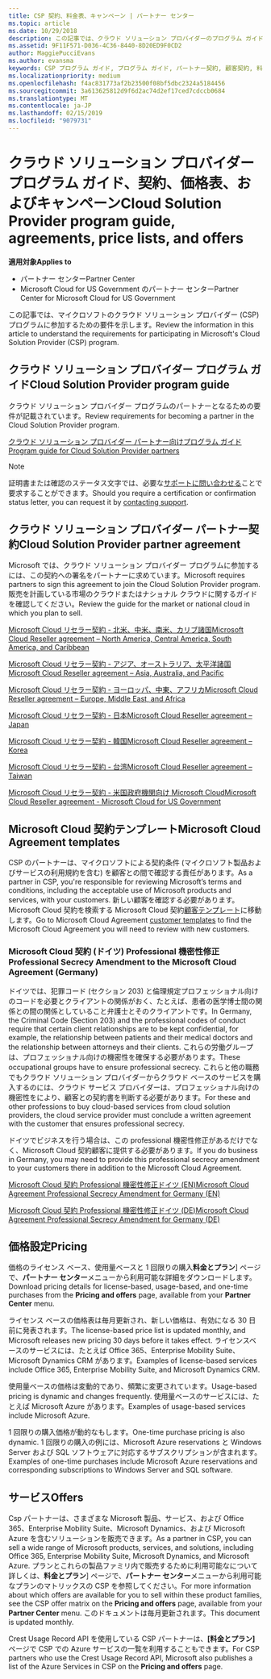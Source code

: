 ```yaml
---
title: CSP 契約、料金表、キャンペーン | パートナー センター
ms.topic: article
ms.date: 10/29/2018
description: この記事では、クラウド ソリューション プロバイダーのプログラム ガイド、パートナー契約、顧客契約、料金表、提供できる製品とサービスへのリンクを示します。
ms.assetid: 9F11F571-D036-4C36-8440-8D20ED9F0CD2
author: MaggiePucciEvans
ms.author: evansma
keywords: CSP プログラム ガイド, プログラム ガイド, パートナー契約, 顧客契約, 料金表, キャンペーン
ms.localizationpriority: medium
ms.openlocfilehash: f4ac831773af2b23500f08bf5dbc2324a5184456
ms.sourcegitcommit: 3a613625812d9f6d2ac74d2ef17ced7cdccb0684
ms.translationtype: MT
ms.contentlocale: ja-JP
ms.lasthandoff: 02/15/2019
ms.locfileid: "9079731"
---
```

# <a name="cloud-solution-provider-program-guide-agreements-price-lists-and-offers"></a><span data-ttu-id="4146a-104">クラウド ソリューション プロバイダー プログラム ガイド、契約、価格表、およびキャンペーン</span><span class="sxs-lookup"><span data-stu-id="4146a-104">Cloud Solution Provider program guide, agreements, price lists, and offers</span></span>

**<span data-ttu-id="4146a-105">適用対象</span><span class="sxs-lookup"><span data-stu-id="4146a-105">Applies to</span></span>**

-  <span data-ttu-id="4146a-106">パートナー センター</span><span class="sxs-lookup"><span data-stu-id="4146a-106">Partner Center</span></span>
-  <span data-ttu-id="4146a-107">Microsoft Cloud for US Government のパートナー センター</span><span class="sxs-lookup"><span data-stu-id="4146a-107">Partner Center for Microsoft Cloud for US Government</span></span>


<span data-ttu-id="4146a-108">この記事では、マイクロソフトのクラウド ソリューション プロバイダー (CSP) プログラムに参加するための要件を示します。</span><span class="sxs-lookup"><span data-stu-id="4146a-108">Review the information in this article to understand the requirements for participating in Microsoft's Cloud Solution Provider (CSP) program.</span></span> 

## <a name="cloud-solution-provider-program-guide"></a><span data-ttu-id="4146a-109">クラウド ソリューション プロバイダー プログラム ガイド</span><span class="sxs-lookup"><span data-stu-id="4146a-109">Cloud Solution Provider program guide</span></span>


<span data-ttu-id="4146a-110">クラウド ソリューション プロバイダー プログラムのパートナーとなるための要件が記載されています。</span><span class="sxs-lookup"><span data-stu-id="4146a-110">Review requirements for becoming a partner in the Cloud Solution Provider program.</span></span>

[<span data-ttu-id="4146a-111">クラウド ソリューション プロバイダー パートナー向けプログラム ガイド</span><span class="sxs-lookup"><span data-stu-id="4146a-111">Program guide for Cloud Solution Provider partners</span></span>](http://go.microsoft.com/fwlink/p/?LinkId=617100)

>[!Note]
><span data-ttu-id="4146a-112">証明書または確認のステータス文字では、必要な[サポートに問い合わせる](https://partner.microsoft.com/pcv/servicerequests/create)ことで要求することができます。</span><span class="sxs-lookup"><span data-stu-id="4146a-112">Should you require a certification or confirmation status letter, you can request it by [contacting support](https://partner.microsoft.com/pcv/servicerequests/create).</span></span>

## <a name="cloud-solution-provider-partner-agreement"></a><span data-ttu-id="4146a-113">クラウド ソリューション プロバイダー パートナー契約</span><span class="sxs-lookup"><span data-stu-id="4146a-113">Cloud Solution Provider partner agreement</span></span>

<span data-ttu-id="4146a-114">Microsoft では、クラウド ソリューション プロバイダー プログラムに参加するには、この契約への署名をパートナーに求めています。</span><span class="sxs-lookup"><span data-stu-id="4146a-114">Microsoft requires partners to sign this agreement to join the Cloud Solution Provider program.</span></span> <span data-ttu-id="4146a-115">販売を計画している市場のクラウドまたはナショナル クラウドに関するガイドを確認してください。</span><span class="sxs-lookup"><span data-stu-id="4146a-115">Review the guide for the market or national cloud in which you plan to sell.</span></span>

[<span data-ttu-id="4146a-116">Microsoft Cloud リセラー契約 - 北米、中米、南米、カリブ諸国</span><span class="sxs-lookup"><span data-stu-id="4146a-116">Microsoft Cloud Reseller agreement – North America, Central America, South America, and Caribbean</span></span>](http://download.microsoft.com/download/2/C/8/2C8CAC17-FCE7-4F51-9556-4D77C7022DF5/MCRA2018_AOC_ENG_Sep2018_CR.pdf)

[<span data-ttu-id="4146a-117">Microsoft Cloud リセラー契約 - アジア、オーストラリア、太平洋諸国</span><span class="sxs-lookup"><span data-stu-id="4146a-117">Microsoft Cloud Reseller agreement – Asia, Australia, and Pacific</span></span>](http://download.microsoft.com/download/2/C/8/2C8CAC17-FCE7-4F51-9556-4D77C7022DF5/MCRA2018_APOC_ENG_Mar2019_CR.pdf)



[<span data-ttu-id="4146a-118">Microsoft Cloud リセラー契約 - ヨーロッパ、中東、アフリカ</span><span class="sxs-lookup"><span data-stu-id="4146a-118">Microsoft Cloud Reseller agreement – Europe, Middle East, and Africa</span></span>](http://download.microsoft.com/download/2/C/8/2C8CAC17-FCE7-4F51-9556-4D77C7022DF5/MCRA2018_EOC_ENG_Sep2018_CR.pdf)

[<span data-ttu-id="4146a-119">Microsoft Cloud リセラー契約 - 日本</span><span class="sxs-lookup"><span data-stu-id="4146a-119">Microsoft Cloud Reseller agreement – Japan</span></span>](http://download.microsoft.com/download/2/C/8/2C8CAC17-FCE7-4F51-9556-4D77C7022DF5/MCRA2018_JPN_ENG_Sep2018_CR.pdf)

[<span data-ttu-id="4146a-120">Microsoft Cloud リセラー契約 - 韓国</span><span class="sxs-lookup"><span data-stu-id="4146a-120">Microsoft Cloud Reseller agreement – Korea</span></span>](http://download.microsoft.com/download/2/C/8/2C8CAC17-FCE7-4F51-9556-4D77C7022DF5/MCRA2018_KOR_ENG_Sep2018_CR.pdf)

[<span data-ttu-id="4146a-121">Microsoft Cloud リセラー契約 - 台湾</span><span class="sxs-lookup"><span data-stu-id="4146a-121">Microsoft Cloud Reseller agreement – Taiwan</span></span>](http://download.microsoft.com/download/2/C/8/2C8CAC17-FCE7-4F51-9556-4D77C7022DF5/MCRA2018_TAI_ENG_Sep2018_CR.pdf)

[<span data-ttu-id="4146a-122">Microsoft Cloud リセラー契約 - 米国政府機関向け Microsoft Cloud</span><span class="sxs-lookup"><span data-stu-id="4146a-122">Microsoft Cloud Reseller agreement - Microsoft Cloud for US Government</span></span>](http://download.microsoft.com/download/2/C/8/2C8CAC17-FCE7-4F51-9556-4D77C7022DF5/MCRA2018_AOC_USGCC_ENG_Feb2019_CR.pdf)


## <a name="microsoft-cloud-agreement-templates"></a><span data-ttu-id="4146a-123">Microsoft Cloud 契約テンプレート</span><span class="sxs-lookup"><span data-stu-id="4146a-123">Microsoft Cloud Agreement templates</span></span>

<span data-ttu-id="4146a-124">CSP のパートナーは、マイクロソフトによる契約条件 (マイクロソフト製品およびサービスの利用規約を含む) を顧客との間で確認する責任があります。</span><span class="sxs-lookup"><span data-stu-id="4146a-124">As a partner in CSP, you're responsible for reviewing Microsoft’s terms and conditions, including the acceptable use of Microsoft products and services, with your customers.</span></span> <span data-ttu-id="4146a-125">新しい顧客を確認する必要があります。 Microsoft Cloud 契約を検索する Microsoft Cloud 契約[顧客テンプレート](agreements.md)に移動します。</span><span class="sxs-lookup"><span data-stu-id="4146a-125">Go to Microsoft Cloud Agreement [customer templates](agreements.md) to find the Microsoft Cloud Agreement you will need to review with new customers.</span></span> 




### <a name="professional-secrecy-amendment-to-the-microsoft-cloud-agreement-germany"></a><span data-ttu-id="4146a-126">Microsoft Cloud 契約 (ドイツ) Professional 機密性修正</span><span class="sxs-lookup"><span data-stu-id="4146a-126">Professional Secrecy Amendment to the Microsoft Cloud Agreement (Germany)</span></span>

<span data-ttu-id="4146a-127">ドイツでは、犯罪コード (セクション 203) と倫理規定プロフェッショナル向けのコードを必要とクライアントの関係がおく、たとえば、患者の医学博士間の関係との間の関係としていること弁護士とそのクライアントです。</span><span class="sxs-lookup"><span data-stu-id="4146a-127">In Germany, the Criminal Code (Section 203) and the professional codes of conduct require that certain client relationships are to be kept confidential, for example, the relationship between patients and their medical doctors and the relationship between attorneys and their clients.</span></span> <span data-ttu-id="4146a-128">これらの労働グループは、プロフェッショナル向けの機密性を確保する必要があります。</span><span class="sxs-lookup"><span data-stu-id="4146a-128">These occupational groups have to ensure professional secrecy.</span></span> <span data-ttu-id="4146a-129">これらと他の職務でもクラウド ソリューション プロバイダーからクラウド ベースのサービスを購入するのには、クラウド サービス プロバイダーは、プロフェッショナル向けの機密性をにより、顧客との契約書を判断する必要があります。</span><span class="sxs-lookup"><span data-stu-id="4146a-129">For these and other professions to buy cloud-based services from cloud solution providers, the cloud service provider must conclude a written agreement with the customer that ensures professional secrecy.</span></span> 

<span data-ttu-id="4146a-130">ドイツでビジネスを行う場合は、この professional 機密性修正があるだけでなく、Microsoft Cloud 契約顧客に提供する必要があります。</span><span class="sxs-lookup"><span data-stu-id="4146a-130">If you do business in Germany, you may need to provide this professional secrecy amendment to your customers there in addition to the Microsoft Cloud Agreement.</span></span>

[<span data-ttu-id="4146a-131">Microsoft Cloud 契約 Professional 機密性修正ドイツ (EN)</span><span class="sxs-lookup"><span data-stu-id="4146a-131">Microsoft Cloud Agreement Professional Secrecy Amendment for Germany (EN)</span></span>](https://go.microsoft.com/fwlink/?linkid=2030827&clcid=0x409)

[<span data-ttu-id="4146a-132">Microsoft Cloud 契約 Professional 機密性修正ドイツ (DE)</span><span class="sxs-lookup"><span data-stu-id="4146a-132">Microsoft Cloud Agreement Professional Secrecy Amendment for Germany (DE)</span></span>](https://go.microsoft.com/fwlink/?linkid=2030827&clcid=0x407)


## <a name="pricing"></a><span data-ttu-id="4146a-133">価格設定</span><span class="sxs-lookup"><span data-stu-id="4146a-133">Pricing</span></span>


<span data-ttu-id="4146a-134">価格のライセンス ベース、使用量ベースと 1 回限りの購入**料金とプラン**] ページで、**パートナー センター**メニューから利用可能な詳細をダウンロードします。</span><span class="sxs-lookup"><span data-stu-id="4146a-134">Download pricing details for license-based, usage-based, and one-time purchases from the **Pricing and offers** page, available from your **Partner Center** menu.</span></span> 

<span data-ttu-id="4146a-135">ライセンス ベースの価格表は毎月更新され、新しい価格は、有効になる 30 日前に発表されます。</span><span class="sxs-lookup"><span data-stu-id="4146a-135">The license-based price list is updated monthly, and Microsoft releases new pricing 30 days before it takes effect.</span></span> <span data-ttu-id="4146a-136">ライセンスベースのサービスには、たとえば Office 365、Enterprise Mobility Suite、Microsoft Dynamics CRM があります。</span><span class="sxs-lookup"><span data-stu-id="4146a-136">Examples of license-based services include Office 365, Enterprise Mobility Suite, and Microsoft Dynamics CRM.</span></span> 

<span data-ttu-id="4146a-137">使用量ベースの価格は変動的であり、頻繁に変更されています。</span><span class="sxs-lookup"><span data-stu-id="4146a-137">Usage-based pricing is dynamic and changes frequently.</span></span> <span data-ttu-id="4146a-138">使用量ベースのサービスには、たとえば Microsoft Azure があります。</span><span class="sxs-lookup"><span data-stu-id="4146a-138">Examples of usage-based services include Microsoft Azure.</span></span>

<span data-ttu-id="4146a-139">1 回限りの購入価格が動的なもします。</span><span class="sxs-lookup"><span data-stu-id="4146a-139">One-time purchase pricing is also dynamic.</span></span> <span data-ttu-id="4146a-140">1 回限りの購入の例には、Microsoft Azure reservations と Windows Server および SQL ソフトウェアに対応するサブスクリプションが含まれます。</span><span class="sxs-lookup"><span data-stu-id="4146a-140">Examples of one-time purchases include Microsoft Azure reservations and corresponding subscriptions to Windows Server and SQL software.</span></span> 


## <a name="offers"></a><span data-ttu-id="4146a-141">サービス</span><span class="sxs-lookup"><span data-stu-id="4146a-141">Offers</span></span>


<span data-ttu-id="4146a-142">Csp パートナーは、さまざまな Microsoft 製品、サービス、および Office 365、Enterprise Mobility Suite、Microsoft Dynamics、および Microsoft Azure を含むソリューションを販売できます。</span><span class="sxs-lookup"><span data-stu-id="4146a-142">As a partner in CSP, you can sell a wide range of Microsoft products, services, and solutions, including Office 365, Enterprise Mobility Suite, Microsoft Dynamics, and Microsoft Azure.</span></span> <span data-ttu-id="4146a-143">プランとこれらの製品ファミリ内で販売するために利用可能なについて詳しくは、**料金とプラン**] ページで、**パートナー センター**メニューから利用可能なプランのマトリックスの CSP を参照してください。</span><span class="sxs-lookup"><span data-stu-id="4146a-143">For more information about which offers are available for you to sell within these product families, see the CSP offer matrix on the **Pricing and offers** page, available from your **Partner Center** menu.</span></span> <span data-ttu-id="4146a-144">このドキュメントは毎月更新されます。</span><span class="sxs-lookup"><span data-stu-id="4146a-144">This document is updated monthly.</span></span>

<span data-ttu-id="4146a-145">Crest Usage Record API を使用している CSP パートナーは、**[料金とプラン]** ページで CSP での Azure サービスの一覧を利用することもできます。</span><span class="sxs-lookup"><span data-stu-id="4146a-145">For CSP partners who use the Crest Usage Record API, Microsoft also publishes a list of the Azure Services in CSP on the **Pricing and offers** page.</span></span>


